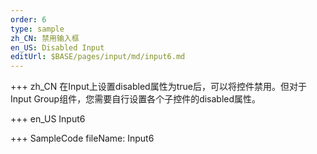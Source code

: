 ```yaml
--- 
order: 6
type: sample
zh_CN: 禁用输入框
en_US: Disabled Input
editUrl: $BASE/pages/input/md/input6.md
---
```


+++ zh_CN
在Input上设置disabled属性为true后，可以将控件禁用。但对于Input Group组件，您需要自行设置各个子控件的disabled属性。
 
+++ en_US
Input6

+++ SampleCode
fileName: Input6
